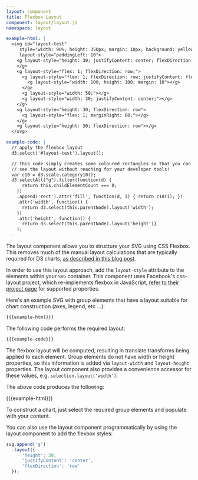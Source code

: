 ```yaml
---
layout: component
title: Flexbox Layout
component: layout/layout.js
namespace: layout

example-html: |
  <svg id="layout-test"
     style="width: 90%; height: 350px; margin: 10px; background: yellow"
     layout-style="paddingLeft: 10">
    <g layout-style="height: 30; justifyContent: center; flexDirection: row;">
    </g>
    <g layout-style="flex: 1; flexDirection: row;">
      <g layout-style="flex: 1; flexDirection: row; justifyContent: flex-end;">
        <g layout-style="width: 100; height: 100; margin: 10"></g>
      </g>
      <g layout-style="width: 50;"></g>
      <g layout-style="width: 30; justifyContent: center;"></g>
    </g>
    <g layout-style="height: 30; flexDirection: row">
      <g layout-style="flex: 1; marginRight: 80;"></g>
    </g>
    <g layout-style="height: 30; flexDirection: row"></g>
  </svg>

example-code: |
  // apply the flexbox layout
  d3.select('#layout-test').layout();

  // This code simply creates some coloured rectangles so that you can
  // see the layout without reaching for your developer tools!
  var c10 = d3.scale.category10();
  d3.selectAll("g").filter(function(d) {
      return this.childElementCount === 0;
    })
    .append('rect').attr('fill', function(d, i) { return c10(i); })
    .attr('width', function() {
      return d3.select(this.parentNode).layout('width');
    })
    .attr('height', function() {
      return d3.select(this.parentNode).layout('height')}
    );
---
```


The layout component allows you to structure your SVG using CSS Flexbox. This removes much of the manual layout calculations that are typically required for D3 charts, [as described in this blog post](http://blog.scottlogic.com/2015/02/02/svg-layout-flexbox.html).

In order to use this layout approach, add the `layout-style` attribute to the elements within your `SVG` container. This component uses Facebook's css-layout project, which re-implements flexbox in JavaScript, [refer to their project page](https://github.com/facebook/css-layout) for supported properties.

Here's an example SVG with group elements that have a layout suitable for chart construction (axes, legend, etc ...):

```html
{{{example-html}}}
```

The following code performs the required layout:

```js
{{{example-code}}}
```

The flexbox layout will be computed, resulting in translate transforms being applied to each element. Group elements do not have width or height properties, so this information is added via `layout-width` and `layout-height` properties. The layout component also provides a convenience accessor for these values, e.g. `selection.layout('width')`.

The above code produces the following:

{{{example-html}}}
<script type="text/javascript">
(function() {
    {{{example-code}}}
}());
</script>

To construct a chart, just select the required group elements and populate with your content.

You can also use the layout component programmatically by using the layout component to add the flexbox styles:

```js
svg.append('g')
  .layout({
      'height': 30,
      'justifyContent': 'center',
      'flexDirection': 'row'
  });
```

